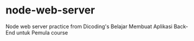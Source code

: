 # node-web-server
Node web server practice from Dicoding's Belajar Membuat Aplikasi Back-End untuk Pemula course
